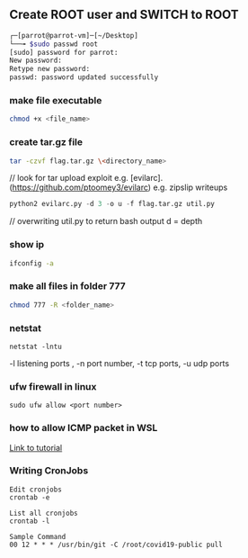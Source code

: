 ## Create ROOT user and SWITCH to ROOT

```bash
┌─[parrot@parrot-vm]─[~/Desktop]
└──╼ $sudo passwd root
[sudo] password for parrot: 
New password: 
Retype new password: 
passwd: password updated successfully
```
### make file executable
```bash
chmod +x <file_name>
```

### create tar.gz file
```bash
tar -czvf flag.tar.gz \<directory_name> 
```
// look for tar upload exploit
e.g. [evilarc].(https://github.com/ptoomey3/evilarc)
e.g. zipslip writeups

```python
python2 evilarc.py -d 3 -o u -f flag.tar.gz util.py
```
// overwriting util.py to return bash output 
d = depth

### show ip
```bash
ifconfig -a
```

### make all files in folder 777

```bash
chmod 777 -R <folder_name>
```

### netstat
```
netstat -lntu
```

-l listening ports , -n port number, -t tcp ports, -u udp ports

### ufw firewall in linux
```
sudo ufw allow <port number> 
```

### how to allow ICMP packet in WSL
[Link to tutorial](https://superuser.com/questions/1449775/windows-wsl-2-cant-ping-host-machine/1496354)

### Writing CronJobs
```
Edit cronjobs
crontab -e

List all cronjobs
crontab -l 

Sample Command
00 12 * * * /usr/bin/git -C /root/covid19-public pull
```